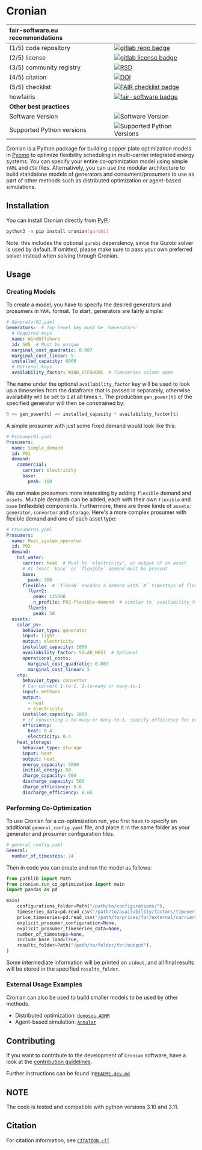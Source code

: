 # Cronian

| **fair-software.eu recommendations** |                                                                 |
|:-------------------------------------|:----------------------------------------------------------------|
| (1/5) code repository                | [![gitlab repo badge][gitlab-badge]][repo-url]                  |
| (2/5) license                        | [![gitlab license badge][license-badge]][repo-url]              |
| (3/5) community registry             | [![RSD][rsd-badge]][demoses-rsd]                                |
| (4/5) citation                       | [![DOI][Zenodo-badge]][Zenodo-url]                              |
| (5/5) checklist                      | [![FAIR checklist badge][fair-checklist-badge]][fair-checklist] |
| howfairis                            | [![fair-software badge][fair-software-badge]][fair-software]    |
| **Other best practices**             |                                                                 |
| Software Version                     | ![Software Version][version-badge]                              |
| Supported Python versions            | ![Supported Python Versions][supported-python-badge]            |

Cronian is a Python package for building copper plate optimization models in [Pyomo][Pyomo] to
optimize flexibility scheduling in multi-carrier integrated energy systems. You can specify your
entire co-optimization model using simple `YAML` and `CSV` files. Alternatively, you can use the
modular architecture to build standalone models of generators and consumers/prosumers to use as part
of other methods such as distributed optimization or agent-based simulations.

## Installation

You can install Cronian directly from [PyPI](https://pypi.org/project/cronian/):

```bash
python3 -m pip install cronian[gurobi]
```

Note: this includes the optional `gurobi` dependency, since the Gurobi solver is used by default.
If omitted, please make sure to pass your own preferred solver instead when solving through Cronian.

## Usage

### Creating Models

To create a model, you have to specify the desired generators and prosumers in
`YAML` format. To start, generators are fairly simple:
```yaml
# Generator01.yaml
Generators:  # Top level key must be 'Generators'
  # Required keys
  name: WindOffshore
  id: G05  # Must be unique
  marginal_cost_quadratic: 0.007
  marginal_cost_linear: 5
  installed_capacity: 6000
  # Optional keys
  availability_factor: WIND_OFFSHORE  # Timeseries column name
```
The name under the optional `availability_factor` key will be used to look up a timeseries from the
dataframe that is passed in separately, otherwise availability will be set to `1` at all times `t`.
The production `gen_power[t]` of the specified generator will then be constrained by:
```python
0 <= gen_power[t] <= installed_capacity * availability_factor[t]
```

A simple prosumer with just some fixed demand would look like this:
```yaml
# Prosumer01.yaml
Prosumers:
  name: Simple_demand
  id: P01
  demand:
    commercial:
      carrier: electricity
      base:
        peak: 100
```

We can make prosumers more interesting by adding `flexible` demand and `assets`. Multiple demands
can be added, each with their own `flexible` and `base` (inflexible) components. Furthermore, there
are three kinds of `assets`: `generator`, `converter` and `storage`. Here's a more complex prosumer
with flexible demand and one of each asset type: 
```yaml
# Prosumer01.yaml
Prosumers:
  name: Heat_system_operator
  id: P02
  demand: 
    hot_water:
      carrier: heat  # Must be 'electricity', or output of an asset
      # At least `base` or `flexible` demand must be present 
      base:
        peak: 300
      flexible:  # `flex+N` encodes a demand with `N` timesteps of flexibility
        flex+2:
          peak: 125000
          n_profile: P02-flexible-demand  # similar to `availability_factor` for generators
        flex+3:
          peak: 50
  assets:
    solar_pv:
      behavior_type: generator
      input: light
      output: electricity
      installed_capacity: 1000
      availability_factor: SOLAR_WEST  # Optional
      operational_costs:
        marginal_cost_quadratic: 0.007
        marginal_cost_linear: 5
    chp:
      behavior_type: converter
      # Can convert 1-to-1, 1-to-many or many-to-1
      input: methane
      output:
        - heat
        - electricity
      installed_capacity: 1000
      # if converting 1-to-many or many-to-1, specify efficiency for each of the 'many'
      efficiency:
        heat: 0.4
        electricity: 0.4
    heat_storage:
      behavior_type: storage
      input: heat
      output: heat
      energy_capacity: 5000
      initial_energy: 50
      charge_capacity: 500
      discharge_capacity: 500
      charge_efficiency: 0.8
      discharge_efficiency: 0.65
```

### Performing Co-Optimization

To use Cronian for a co-optimization run, you first have to specify an additional
`general_config.yaml` file, and place it in the same folder as your generator and prosumer
configuration files.
```yaml
# general_config.yaml
General:
  number_of_timesteps: 24
```

Then in code you can create and run the model as follows:
```python
from pathlib import Path
from cronian.run_co_optimization import main
import pandas as pd

main(
    configurations_folder=Path("/path/to/configurations/"),
    timeseries_data=pd.read_csv("/path/to/availability/factors/timeseries.csv", index_col=0, parse_dates=True),
    price_timeseries=pd.read_csv("/path/to/prices/for/external/carriers.csv", index_col=0, parse_dates=True),
    explicit_prosumer_configuration=None,
    explicit_prosumer_timeseries_data=None,
    number_of_timesteps=None,
    include_base_load=True,
    results_folder=Path("/path/to/folder/for/output"),
)
```
Some intermediate information will be printed on `stdout`, and all final results will be stored in
the specified `results_folder`.


### External Usage Examples

Cronian can also be used to build smaller models to be used by other methods.
- Distributed optimization: [`demoses-ADMM`][admm-usage]
- Agent-based simulation: [`Annular`][annular-usage]


## Contributing

If you want to contribute to the development of `Cronian` software,
have a look at the  [contribution guidelines](CONTRIBUTING.md).

Further instructions can be found in[`README.dev.md`](README.dev.md)

## NOTE
The code is tested and compatible with python versions 3.10 and 3.11.

## Citation

For citation information, see [`CITATION.cff`](CITATION.cff)

<!-- Project URLs -->
[repo-url]:                 https://gitlab.tudelft.nl/demoses/cronian
[demoses-rsd]:              https://www.research-software.nl/projects/demoses
[Zenodo-url]:               https://doi.org/10.5281/zenodo.13142375

<!-- External URLs -->
[admm-usage]:               https://gitlab.tudelft.nl/demoses/demoses-admm/-/blob/main/src/demoses_admm/build_prosumer_agent.py?ref_type=heads
[annular-usage]:            https://gitlab.tudelft.nl/demoses/demoses-coupling/-/blob/main/src/demoses_coupling/satellite_model/optimizer_bidding_strategy.py?ref_type=heads
[fair-checklist]:           https://fairsoftwarechecklist.net/v0.2?f=31&a=32113&i=32300&r=133
[fair-software]:            https://fair-software.eu
[Pyomo]:                    https://www.pyomo.org

<!-- Badge image URLS -->
[gitlab-badge]:             https://img.shields.io/badge/gitlab-repo-000.svg?logo=gitlab&labelColor=gray&color=blue
[license-badge]:            https://img.shields.io/gitlab/license/demoses/cronian?gitlab_url=https://gitlab.tudelft.nl
[rsd-badge]:                https://img.shields.io/badge/rsd-Cronian-00a3e3.svg
[Zenodo-badge]:             https://zenodo.org/badge/DOI/10.5281/zenodo.13142375.svg
[fair-checklist-badge]:     https://fairsoftwarechecklist.net/badge.svg
[fair-software-badge]:      https://img.shields.io/badge/fair--software.eu-%E2%97%8F%20%20%E2%97%8F%20%20%E2%97%8F%20%20%E2%97%8F%20%20%E2%97%8F-brightgreen
[version-badge]:            https://img.shields.io/badge/version-0.3.2-green
[supported-python-badge]:   https://img.shields.io/badge/python-3.10%20%7C%203.11-blue
